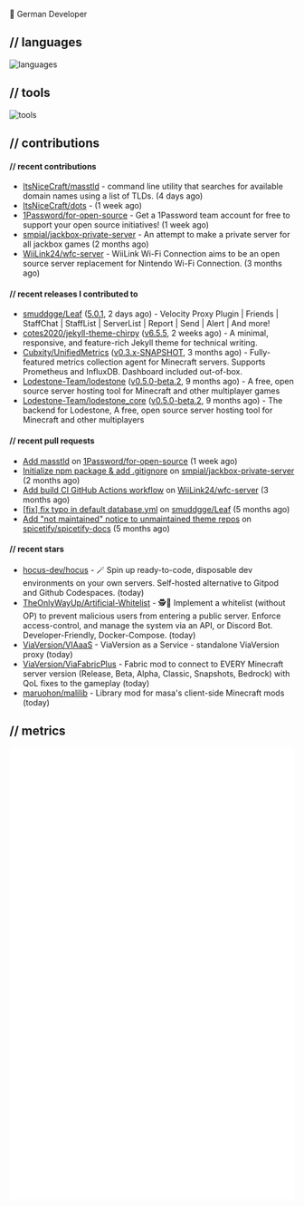 👋 German Developer

## // languages
![languages](https://skillicons.dev/icons?i=py,go,bash)

## // tools

![tools](https://skillicons.dev/icons?i=androidstudio,arch,aws,azure,cloudflare,discord,docker,figma,fediverse,gcp,git,github,githubactions,gitlab,grafana,idea,jenkins,linux,mastodon,mongodb,nodejs,prometheus,raspberrypi,selenium,svg,twitter,workers,vercel,visualstudio,vscode)

## // contributions

#### // recent contributions

- [ItsNiceCraft/masstld](https://github.com/ItsNiceCraft/masstld) - command line utility that searches for available domain names using a list of TLDs. (4 days ago)
- [ItsNiceCraft/dots](https://github.com/ItsNiceCraft/dots) -  (1 week ago)
- [1Password/for-open-source](https://github.com/1Password/for-open-source) - Get a 1Password team account for free to support your open source initiatives! (1 week ago)
- [smpial/jackbox-private-server](https://github.com/smpial/jackbox-private-server) - An attempt to make a private server for all jackbox games (2 months ago)
- [WiiLink24/wfc-server](https://github.com/WiiLink24/wfc-server) - WiiLink Wi-Fi Connection aims to be an open source server replacement for Nintendo Wi-Fi Connection. (3 months ago)

#### // recent releases I contributed to

- [smuddgge/Leaf](https://github.com/smuddgge/Leaf) ([5.0.1](https://github.com/smuddgge/Leaf/releases/tag/5.0.1), 2 days ago) - Velocity Proxy Plugin | Friends | StaffChat | StaffList | ServerList | Report | Send | Alert | And more!
- [cotes2020/jekyll-theme-chirpy](https://github.com/cotes2020/jekyll-theme-chirpy) ([v6.5.5](https://github.com/cotes2020/jekyll-theme-chirpy/releases/tag/v6.5.5), 2 weeks ago) - A minimal, responsive, and feature-rich Jekyll theme for technical writing.
- [Cubxity/UnifiedMetrics](https://github.com/Cubxity/UnifiedMetrics) ([v0.3.x-SNAPSHOT](https://github.com/Cubxity/UnifiedMetrics/releases/tag/v0.3.x-SNAPSHOT), 3 months ago) - Fully-featured metrics collection agent for Minecraft servers. Supports Prometheus and InfluxDB. Dashboard included out-of-box.
- [Lodestone-Team/lodestone](https://github.com/Lodestone-Team/lodestone) ([v0.5.0-beta.2](https://github.com/Lodestone-Team/lodestone/releases/tag/v0.5.0-beta.2), 9 months ago) - A free, open source server hosting tool for Minecraft and other multiplayer games
- [Lodestone-Team/lodestone_core](https://github.com/Lodestone-Team/lodestone_core) ([v0.5.0-beta.2](https://github.com/Lodestone-Team/lodestone_core/releases/tag/v0.5.0-beta.2), 9 months ago) - The backend for Lodestone, A free, open source server hosting tool for Minecraft and other multiplayers

#### // recent pull requests

- [Add masstld](https://github.com/1Password/for-open-source/pull/930) on [1Password/for-open-source](https://github.com/1Password/for-open-source) (1 week ago)
- [Initialize npm package &amp; add .gitignore](https://github.com/smpial/jackbox-private-server/pull/1) on [smpial/jackbox-private-server](https://github.com/smpial/jackbox-private-server) (2 months ago)
- [Add build CI GitHub Actions workflow](https://github.com/WiiLink24/wfc-server/pull/38) on [WiiLink24/wfc-server](https://github.com/WiiLink24/wfc-server) (3 months ago)
- [[fix] fix typo in default database.yml](https://github.com/smuddgge/Leaf/pull/77) on [smuddgge/Leaf](https://github.com/smuddgge/Leaf) (5 months ago)
- [Add &#34;not maintained&#34; notice to unmaintained theme repos](https://github.com/spicetify/spicetify-docs/pull/110) on [spicetify/spicetify-docs](https://github.com/spicetify/spicetify-docs) (5 months ago)

#### // recent stars

- [hocus-dev/hocus](https://github.com/hocus-dev/hocus) - 🪄 Spin up ready-to-code, disposable dev environments on your own servers. Self-hosted alternative to Gitpod and Github Codespaces. (today)
- [TheOnlyWayUp/Artificial-Whitelist](https://github.com/TheOnlyWayUp/Artificial-Whitelist) - 🕵️🔐 Implement a whitelist (without OP) to prevent malicious users from entering a public server. Enforce access-control, and manage the system via an API, or Discord Bot. Developer-Friendly, Docker-Compose. (today)
- [ViaVersion/VIAaaS](https://github.com/ViaVersion/VIAaaS) - ViaVersion as a Service - standalone ViaVersion proxy (today)
- [ViaVersion/ViaFabricPlus](https://github.com/ViaVersion/ViaFabricPlus) - Fabric mod to connect to EVERY Minecraft server version (Release, Beta, Alpha, Classic, Snapshots, Bedrock) with QoL fixes to the gameplay (today)
- [maruohon/malilib](https://github.com/maruohon/malilib) - Library mod for masa&#39;s client-side Minecraft mods (today)

## // metrics

![metrics](/github-metrics.svg)